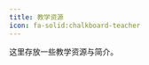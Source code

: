 ```yaml
---
title: 教学资源
icon: fa-solid:chalkboard-teacher
---
```


这里存放一些教学资源与简介。

<Catalog />

<DiscourseComments />

